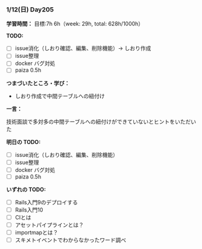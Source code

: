 ### 1/12(日) Day205

**学習時間：**
目標:7h
6h（week: 29h, total: 628h/1000h）


**TODO:**

- [ ] issue消化（しおり確認、編集、削除機能）-> しおり作成
- [ ] issue整理
- [ ] docker バグ対処
- [ ] paiza 0.5h

**つまづいたところ・学び：**

- しおり作成で中間テーブルへの紐付け

**一言：**

技術面談で多対多の中間テーブルへの紐付けができていないとヒントをいただいた

**明日の TODO:**

- [ ] issue消化（しおり確認、編集、削除機能）
- [ ] issue整理
- [ ] docker バグ対処
- [ ] paiza 0.5h

**いずれの TODO:**

- [ ] Rails入門9のデプロイする
- [ ] Rails入門10
- [ ] CIとは
- [ ] アセットパイプラインとは？
- [ ] importmapとは？
- [ ] スキメトイベントでわからなかったワード調べ
